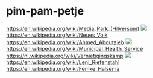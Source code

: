 # pim-pam-petje
https://en.wikipedia.org/wiki/Media_Park_(Hilversum)
![](https://github.com/nondejus/pim-pam-pet/blob/main/ArtBoard%20Image%20(223).jpg)
https://en.wikipedia.org/wiki/Neues_Volk
https://en.wikipedia.org/wiki/Ahmed_Aboutaleb
![](https://github.com/nondejus/pim-pam-pet/blob/main/ArtBoard%20Image%20(53).jpg)
https://en.wikipedia.org/wiki/Municipal_Health_Service
https://nl.wikipedia.org/wiki/Vernietigingskamp
![](https://github.com/nondejus/pim-pam-pet/blob/main/ArtBoard%20Image%20(325).jpg)
https://en.wikipedia.org/wiki/Leni_Riefenstahl
https://en.wikipedia.org/wiki/Femke_Halsema
